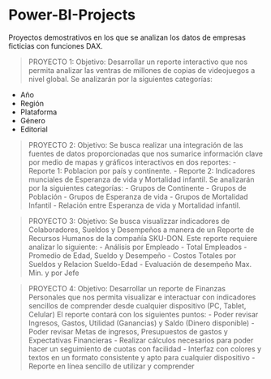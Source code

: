 # Power-BI-Projects
Proyectos demostrativos en los que se analizan los datos de empresas ficticias con funciones DAX.

> PROYECTO 1:
> Objetivo:
> Desarrollar un reporte interactivo que nos permita analizar las ventras de millones de copias de videojuegos a nivel global.
> Se analizarán por la siguientes categorías:
  - Año
  - Región
  - Plataforma
  - Género
  - Editorial

> PROYECTO 2:
    Objetivo:
      Se busca realizar una integración de las fuentes de datos proporcionadas que nos sumarice información clave por medio de mapas y gráficos interactivos en dos reportes:
      - Reporte 1: Poblacion por país y continente.
      - Reporte 2: Indicadores munciales de Esperanza de vida y Mortalidad infantil.
      Se analizarán por la siguientes categorías:
      - Grupos de Continente
      - Grupos de Población
      - Grupos de Esperanza de vida
      - Grupos de Mortalidad Infantil
      - Relación entre Esperanza de vida y Mortalidad infantil.

> PROYECTO 3:
    Objetivo:
      Se busca visualizzar indicadores de Colaboradores, Sueldos y Desempeños a manera de un Reporte de Recursos Humanos de la compañía SKU-DON.
      Este reporte requiere analizar lo siguiente:
      - Análisis por Empleado
      - Total Empleados
      - Promedio de Edad, Sueldo y Desempeño
      - Costos Totales por Sueldos y Relacion Sueldo-Edad
      - Evaluación de desempeño Max. Min. y por Jefe

> PROYECTO 4:
    Objetivo:
      Desarrollar un reporte de Finanzas Personales que nos permita visualizar e interactuar con indicadores sencillos de comprender desde cualquier dispositivo (PC, Tablet, Celular)
      El reporte contará con los siguientes puntos:
      - Poder revisar Ingresos, Gastos, Utilidad (Ganancias) y Saldo (Dinero disponible)
      - Poder revisar Metas de ingresos, Presupuestos de gastos y Expectativas Financieras
      - Realizar cálculos necesarios para poder hacer un seguimiento de cuotas con facilidad
      - Interfaz con colores y textos en un formato consistente y apto para cualquier dispositivo
      - Reporte en línea sencillo de utilizar y comprender
